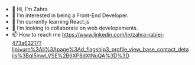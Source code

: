 - 👋 Hi, I’m Zahra
- 👀 I’m interested in being a Front-End Developer.
- 🌱 I’m currently learning React.js
- 💞️ I’m looking to collaborate on web developements.
- 📫 How to reach me https://www.linkedin.com/in/zahra-rabiei-473a63217?lipi=urn%3Ali%3Apage%3Ad_flagship3_profile_view_base_contact_details%3BqI5inwLVSE%2B6XP8dXtNuQA%3D%3D
<!---
Zahra947/Zahra947 is a ✨ special ✨ repository because its `README.md` (this file) appears on your GitHub profile.
You can click the Preview link to take a look at your changes.
--->
